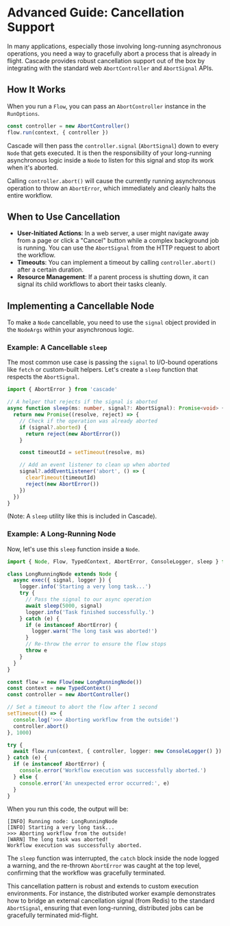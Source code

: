 # Advanced Guide: Cancellation Support

In many applications, especially those involving long-running asynchronous operations, you need a way to gracefully abort a process that is already in flight. Cascade provides robust cancellation support out of the box by integrating with the standard web `AbortController` and `AbortSignal` APIs.

## How It Works

When you run a `Flow`, you can pass an `AbortController` instance in the `RunOptions`.

```typescript
const controller = new AbortController()
flow.run(context, { controller })
```

Cascade will then pass the `controller.signal` (`AbortSignal`) down to every `Node` that gets executed. It is then the responsibility of your long-running asynchronous logic inside a `Node` to listen for this signal and stop its work when it's aborted.

Calling `controller.abort()` will cause the currently running asynchronous operation to throw an `AbortError`, which immediately and cleanly halts the entire workflow.

## When to Use Cancellation

- **User-Initiated Actions**: In a web server, a user might navigate away from a page or click a "Cancel" button while a complex background job is running. You can use the `AbortSignal` from the HTTP request to abort the workflow.
- **Timeouts**: You can implement a timeout by calling `controller.abort()` after a certain duration.
- **Resource Management**: If a parent process is shutting down, it can signal its child workflows to abort their tasks cleanly.

## Implementing a Cancellable Node

To make a `Node` cancellable, you need to use the `signal` object provided in the `NodeArgs` within your asynchronous logic.

### Example: A Cancellable `sleep`

The most common use case is passing the `signal` to I/O-bound operations like `fetch` or custom-built helpers. Let's create a `sleep` function that respects the `AbortSignal`.

```typescript
import { AbortError } from 'cascade'

// A helper that rejects if the signal is aborted
async function sleep(ms: number, signal?: AbortSignal): Promise<void> {
  return new Promise((resolve, reject) => {
    // Check if the operation was already aborted
    if (signal?.aborted) {
      return reject(new AbortError())
    }

    const timeoutId = setTimeout(resolve, ms)

    // Add an event listener to clean up when aborted
    signal?.addEventListener('abort', () => {
      clearTimeout(timeoutId)
      reject(new AbortError())
    })
  })
}
```

(Note: A `sleep` utility like this is included in Cascade).

### Example: A Long-Running Node

Now, let's use this `sleep` function inside a `Node`.

```typescript
import { Node, Flow, TypedContext, AbortError, ConsoleLogger, sleep } from 'cascade'

class LongRunningNode extends Node {
  async exec({ signal, logger }) {
    logger.info('Starting a very long task...')
    try {
      // Pass the signal to our async operation
      await sleep(5000, signal)
      logger.info('Task finished successfully.')
    } catch (e) {
      if (e instanceof AbortError) {
        logger.warn('The long task was aborted!')
      }
      // Re-throw the error to ensure the flow stops
      throw e
    }
  }
}

const flow = new Flow(new LongRunningNode())
const context = new TypedContext()
const controller = new AbortController()

// Set a timeout to abort the flow after 1 second
setTimeout(() => {
  console.log('>>> Aborting workflow from the outside!')
  controller.abort()
}, 1000)

try {
  await flow.run(context, { controller, logger: new ConsoleLogger() })
} catch (e) {
  if (e instanceof AbortError) {
    console.error('Workflow execution was successfully aborted.')
  } else {
    console.error('An unexpected error occurred:', e)
  }
}
```

When you run this code, the output will be:

```
[INFO] Running node: LongRunningNode
[INFO] Starting a very long task...
>>> Aborting workflow from the outside!
[WARN] The long task was aborted!
Workflow execution was successfully aborted.
```

The `sleep` function was interrupted, the `catch` block inside the node logged a warning, and the re-thrown `AbortError` was caught at the top level, confirming that the workflow was gracefully terminated.

This cancellation pattern is robust and extends to custom execution environments. For instance, the distributed worker example demonstrates how to bridge an external cancellation signal (from Redis) to the standard `AbortSignal`, ensuring that even long-running, distributed jobs can be gracefully terminated mid-flight.
